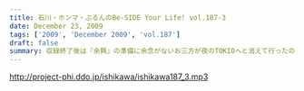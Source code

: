 ```yaml
---
title: 石川・ホンマ・ぶるんのBe-SIDE Your Life! vol.187-3
date: December 23, 2009
tags: ['2009', 'December 2009', 'vol.187']
draft: false
summary: 収録終了後は『余興』の準備に余念がないお三方が夜のTOKIOへと消えて行ったのでした。どこへ・・・NAMAE
---
```


http://project-phi.ddo.jp/ishikawa/ishikawa187_3.mp3